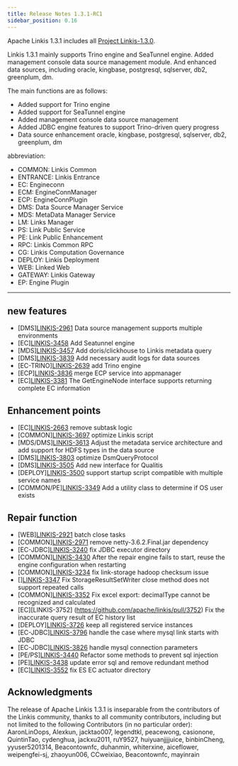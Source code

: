 ```yaml
---
title: Release Notes 1.3.1-RC1
sidebar_position: 0.16
---
```


Apache Linkis 1.3.1 includes all [Project Linkis-1.3.0](https://github.com/apache/linkis/projects/23).

Linkis 1.3.1 mainly supports Trino engine and SeaTunnel engine. Added management console data source management module. And enhanced data sources, including oracle, kingbase, postgresql, sqlserver, db2, greenplum, dm.

The main functions are as follows:

* Added support for Trino engine
* Added support for SeaTunnel engine
* Added management console data source management
* Added JDBC engine features to support Trino-driven query progress
* Data source enhancement oracle, kingbase, postgresql, sqlserver, db2, greenplum, dm

abbreviation:
- COMMON: Linkis Common
- ENTRANCE: Linkis Entrance
- EC: Engineconn
- ECM: EngineConnManager
- ECP: EngineConnPlugin
- DMS: Data Source Manager Service
- MDS: MetaData Manager Service
- LM: Links Manager
- PS: Link Public Service
- PE: Link Public Enhancement
- RPC: Linkis Common RPC
- CG: Linkis Computation Governance
- DEPLOY: Linkis Deployment
- WEB: Linked Web
- GATEWAY: Linkis Gateway
- EP: Engine Plugin

---

## new features

+ \[DMS][LINKIS-2961](https://github.com/apache/linkis/pull/2961) Data source management supports multiple environments
+ \[EC][LINKIS-3458](https://github.com/apache/linkis/pull/3458) Add Seatunnel engine
+ \[MDS][LINKIS-3457](https://github.com/apache/linkis/pull/3457) Add doris/clickhouse to Linkis metadata query
+ \[DMS][LINKIS-3839](https://github.com/apache/linkis/pull/3839) Add necessary audit logs for data sources
+ \[EC-TRINO][LINKIS-2639](https://github.com/apache/linkis/pull/2639) add Trino engine
+ \[ECP][LINKIS-3836](https://github.com/apache/linkis/pull/3836) merge ECP service into appmanager
+ \[EC][LINKIS-3381](https://github.com/apache/linkis/pull/3381) The GetEngineNode interface supports returning complete EC information


## Enhancement points

+ \[EC][LINKIS-2663](https://github.com/apache/linkis/pull/2663) remove subtask logic
+ \[COMMON][LINKIS-3697](https://github.com/apache/linkis/pull/3697) optimize Linkis script
+ \[MDS/DMS][LINKIS-3613](https://github.com/apache/linkis/pull/3613) Adjust the metadata service architecture and add support for HDFS types in the data source
+ \[DMS][LINKIS-3803](https://github.com/apache/linkis/pull/3803) optimize DsmQueryProtocol
+ \[DMS][LINKIS-3505](https://github.com/apache/linkis/pull/3505) Add new interface for Qualitis
+ \[DEPLOY][LINKIS-3500](https://github.com/apache/linkis/pull/3500) support startup script compatible with multiple service names
+ \[COMMON/PE][LINKIS-3349](https://github.com/apache/linkis/pull/3349) Add a utility class to determine if OS user exists

## Repair function
+ \[WEB][LINKIS-2921](https://github.com/apache/linkis/pull/2921) batch close tasks
+ \[COMMON][LINKIS-2971](https://github.com/apache/linkis/pull/2971) remove netty-3.6.2.Final.jar dependency
+ \[EC-JDBC][LINKIS-3240](https://github.com/apache/linkis/pull/3240) fix JDBC executor directory
+ \[COMMON][LINKIS-3430](https://github.com/apache/linkis/pull/3430) After the repair engine fails to start, reuse the engine configuration when restarting
+ \[COMMON][LINKIS-3234](https://github.com/apache/linkis/pull/3234) fix link-storage hadoop checksum issue
+ \[][LINKIS-3347](https://github.com/apache/linkis/pull/3347) Fix StorageResultSetWriter close method does not support repeated calls
+ \[COMMON][LINKIS-3352](https://github.com/apache/linkis/pull/3352) Fix excel export: decimalType cannot be recognized and calculated
+ \[EC][LINKIS-3752] (https://github.com/apache/linkis/pull/3752) Fix the inaccurate query result of EC history list
+ \[DEPLOY][LINKIS-3726](https://github.com/apache/linkis/pull/3726) keep all registered service instances
+ \[EC-JDBC][LINKIS-3796](https://github.com/apache/linkis/pull/3796) handle the case where mysql link starts with JDBC
+ \[EC-JDBC][LINKIS-3826](https://github.com/apache/linkis/pull/3826) handle mysql connection parameters
+ \[PE/PS][LINKIS-3440](https://github.com/apache/linkis/pull/3440) Refactor some methods to prevent sql injection
+ \[PE][LINKIS-3438](https://github.com/apache/linkis/pull/3438) update error sql and remove redundant method
+ \[EC][LINKIS-3552](https://github.com/apache/linkis/pull/3552) fix ES EC actuator directory

## Acknowledgments
The release of Apache Linkis 1.3.1 is inseparable from the contributors of the Linkis community, thanks to all community contributors, including but not limited to the following Contributors (in no particular order):
AaronLinOops, Alexkun, jacktao007, legendtkl, peacewong, casionone, QuintinTao, cydenghua, jackxu2011, ruY9527, huiyuanjjjjuice, binbinCheng, yyuser5201314, Beacontownfc, duhanmin, whiterxine, aiceflower, weipengfei-sj, zhaoyun006, CCweixiao, Beacontownfc, mayinrain
